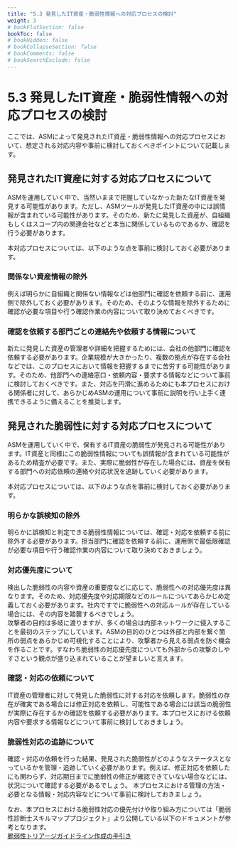 ```yaml
---
title: "5.3 発見したIT資産・脆弱性情報への対応プロセスの検討"
weight: 3
# bookFlatSection: false
bookToc: false
# bookHidden: false
# bookCollapseSection: false
# bookComments: false
# bookSearchExclude: false
---
```

# 5.3 発見したIT資産・脆弱性情報への対応プロセスの検討

ここでは、ASMによって発見されたIT資産・脆弱性情報への対応プロセスにおいて、想定される対応内容や事前に検討しておくべきポイントについて記載します。

## 発見されたIT資産に対する対応プロセスについて

ASMを運用していく中で、当然いままで把握していなかった新たなIT資産を発見する可能性があります。ただし、ASMツールが発見したIT資産の中には誤情報が含まれている可能性があります。そのため、新たに発見した資産が、自組織もしくはスコープ内の関連会社などと本当に関係しているものであるか、確認を行う必要があります。

本対応プロセスについては、以下のような点を事前に検討しておく必要があります。

### 関係ない資産情報の除外

例えば明らかに自組織と関係ない情報などは他部門に確認を依頼する前に、運用側で除外しておく必要があります。そのため、そのような情報を除外するために確認が必要な項目や行う確認作業の内容について取り決めておくべきです。

### 確認を依頼する部門ごとの連絡先や依頼する情報について

新たに発見した資産の管理者や詳細を把握するためには、会社の他部門に確認を依頼する必要があります。企業規模が大きかったり、複数の拠点が存在する会社などでは、このプロセスにおいて情報を把握するまでに苦労する可能性があります。そのため、他部門への連絡窓口・依頼内容・要求する情報などについて事前に検討しておくべきです。また、対応を円滑に進めるためにも本プロセスにおける関係者に対して、あらかじめASMの運用について事前に説明を行い上手く連携できるように備えることを推奨します。

## 発見された脆弱性に対する対応プロセスについて

ASMを運用していく中で、保有するIT資産の脆弱性が発見される可能性があります。IT資産と同様にこの脆弱性情報についても誤情報が含まれている可能性があるため精査が必要です。また、実際に脆弱性が存在した場合には、資産を保有する部門への対応依頼の連絡や対応状況を追跡していく必要があります。

本対応プロセスについては、以下のような点を事前に検討しておく必要があります。

### 明らかな誤検知の除外

明らかに誤検知と判定できる脆弱性情報については、確認・対応を依頼する前に除外する必要があります。担当部門に確認を依頼する前に、運用側で最低限確認が必要な項目や行う確認作業の内容について取り決めておきましょう。

### 対応優先度について

検出した脆弱性の内容や資産の重要度などに応じて、脆弱性への対応優先度は異なります。そのため、対応優先度や対応期限などのルールについてあらかじめ定義しておく必要があります。社内ですでに脆弱性への対応ルールが存在している場合には、その内容を踏襲するべきでしょう。  
攻撃者の目的は多岐に渡りますが、多くの場合は内部ネットワークに侵入することを最初のステップにしています。ASMの目的のひとつは外部と内部を繋ぐ箇所の弱点をあらかじめ可視化することにより、攻撃者から見える弱点を防ぐ機会を作ることです。すなわち脆弱性の対応優先度についても外部からの攻撃のしやすさという観点が盛り込まれていることが望ましいと言えます。

### 確認・対応の依頼について

IT資産の管理者に対して発見した脆弱性に対する対応を依頼します。脆弱性の存在が確実である場合には修正対応を依頼し、可能性である場合には該当の脆弱性が実際に存在するかの確認を依頼する必要があります。本プロセスにおける依頼内容や要求する情報などについて事前に検討しておきましょう。

### 脆弱性対応の追跡について

確認・対応の依頼を行った結果、発見された脆弱性がどのようなステータスとなっているかを管理・追跡していく必要があります。例えば、修正対応を依頼したにも関わらず、対応期日までに脆弱性の修正が確認できていない場合などには、状況について確認する必要があるでしょう。
本プロセスにおける管理の方法・必要となる情報・対応内容などについて事前に検討しておきましょう。

なお、本プロセスにおける脆弱性対応の優先付けや取り組み方については「脆弱性診断士スキルマッププロジェクト」より公開している以下のドキュメントが参考となります。  
[脆弱性トリアージガイドライン作成の手引き](https://github.com/WebAppPentestGuidelines/TriageGuidelines/tree/main?tab=readme-ov-file)
